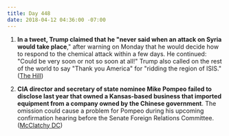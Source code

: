 ```yaml
---
title: Day 448
date: 2018-04-12 04:36:00 -07:00
---
```


1. **In a tweet, Trump claimed that he "never said when an attack on Syria would take place**," after warning on Monday that he would decide how to respond to the chemical attack within a few days. He continued: "Could be very soon or not so soon at all!" Trump also called on the rest of the world to say "Thank you America" for "ridding the region of ISIS." ([The Hill](http://thehill.com/homenews/administration/382793-trump-i-never-said-when-attack-on-syria-would-take-place))

2. **CIA director and secretary of state nominee Mike Pompeo failed to disclose last year that owned a Kansas-based business that imported equipment from a company owned by the Chinese government**. The omission could cause a problem for Pompeo during his upcoming confirmation hearing before the Senate Foreign Relations Committee. ([McClatchy DC](http://www.mcclatchydc.com/news/nation-world/national/article208630194.html))
